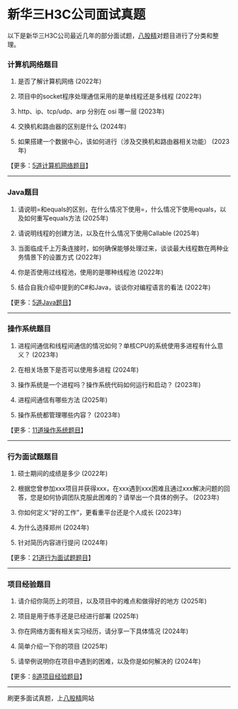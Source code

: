# 新华三H3C公司面试真题

以下是新华三H3C公司最近几年的部分面试题，[八股精](https://www.bagujing.com)对题目进行了分类和整理。

### 计算机网络题目

1. 是否了解计算机网络 (2022年) 

2. 项目中的socket程序处理通信采用的是单线程还是多线程 (2022年) 

3. http、ip、tcp/udp、arp 分别在 osi 哪一层 (2023年) 

4. 交换机和路由器的区别是什么 (2024年) 

5. 如果搭建一个数据中心，该如何进行（涉及交换机和路由器相关功能） (2023年) 

【更多：[5道计算机网络题目](https://www.bagujing.com/companies)】


---

### Java题目

1. 请说明=和equals的区别，在什么情况下使用=，什么情况下使用equals，以及如何重写equals方法 (2025年) 

2. 请说明线程的创建方法，以及在什么情况下使用Callable (2025年) 

3. 当面临成千上万条连接时，如何确保能够处理过来，谈谈最大线程数在两种业务情景下的设置方式 (2022年) 

4. 你是否使用过线程池，使用的是哪种线程池 (2022年) 

5. 结合自我介绍中提到的C#和Java，谈谈你对编程语言的看法 (2022年) 

【更多：[5道Java题目](https://www.bagujing.com/companies)】


---

### 操作系统题目

1. 进程间通信和线程间通信的情况如何？单核CPU的系统使用多进程有什么意义？ (2023年) 

2. 在相关场景下是否可以使用多进程 (2024年) 

3. 操作系统是一个进程吗？操作系统代码如何运行和启动？ (2023年) 

4. 进程间通信有哪些方法 (2025年) 

5. 操作系统都管理哪些内容？ (2023年) 

【更多：[11道操作系统题目](https://www.bagujing.com/companies)】


---

### 行为面试题题目

1. 硕士期间的成绩是多少 (2022年) 

2. 根据您曾参加xxx项目并获得xxx，在xxx遇到xxx困难且通过xxx解决问题的回答，您是如何协调团队克服此困难的？请举出一个具体的例子。 (2023年) 

3. 你如何定义“好的工作”，更看重平台还是个人成长 (2023年) 

4. 为什么选择郑州 (2024年) 

5. 针对简历内容进行提问 (2024年) 

【更多：[21道行为面试题题目](https://www.bagujing.com/companies)】


---

### 项目经验题目

1. 请介绍你简历上的项目，以及项目中的难点和做得好的地方 (2025年) 

2. 项目是用于练手还是已经进行部署 (2025年) 

3. 你在网络方面有相关实习经历，请分享一下具体情况 (2024年) 

4. 简单介绍一下你的项目 (2025年) 

5. 请举例说明你在项目中遇到的困难，以及你是如何解决的 (2024年) 

【更多：[8道项目经验题目](https://www.bagujing.com/companies)】


---

刷更多面试真题，上[八股精](https://www.bagujing.com)网站